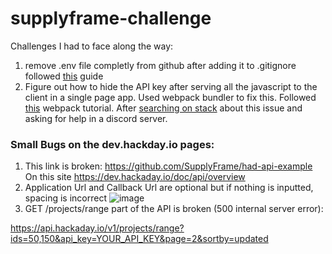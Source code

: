 # supplyframe-challenge


Challenges I had to face along the way: 
1. remove .env file completly from github after adding it to .gitignore followed [this](https://daily-dev-tips.com/posts/removing-a-env-file-from-git-history/) guide 
2. Figure out how to hide the API key after serving all the javascript to the client in a single page app. Used webpack bundler to fix this. Followed [this](https://www.youtube.com/watch?v=IZGNcSuwBZs&ab_channel=TraversyMedia) webpack tutorial. After [searching on stack](https://stackoverflow.com/questions/67555680/how-to-use-webpack-in-javascript-to-hide-api-key) about this issue and asking for help in a discord server.


### Small Bugs on the dev.hackday.io pages: 
1. This link is broken: https://github.com/SupplyFrame/had-api-example On this site https://dev.hackaday.io/doc/api/overview
2. Application Url and Callback Url are optional but if nothing is inputted, spacing is incorrect
![image](https://user-images.githubusercontent.com/39756756/172032586-638fe4cc-e58d-4788-983a-e730fcbe7294.png)
3. GET /projects/range part of the API is broken (500 internal server error): 

https://api.hackaday.io/v1/projects/range?ids=50,150&api_key=YOUR_API_KEY&page=2&sortby=updated

